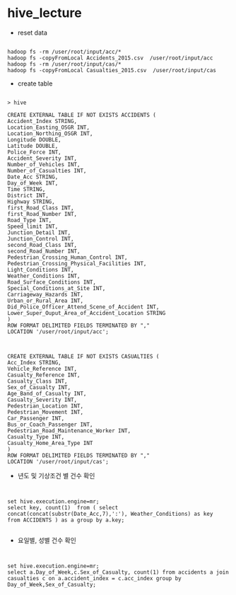# hive_lecture
- reset data
<pre><code>
hadoop fs -rm /user/root/input/acc/*
hadoop fs -copyFromLocal Accidents_2015.csv  /user/root/input/acc
hadoop fs -rm /user/root/input/cas/*
hadoop fs -copyFromLocal Casualties_2015.csv  /user/root/input/cas
</code></pre>

- create table
<pre><code>
> hive
 
CREATE EXTERNAL TABLE IF NOT EXISTS ACCIDENTS ( 
Accident_Index STRING, 
Location_Easting_OSGR INT, 
Location_Northing_OSGR INT, 
Longitude DOUBLE, 
Latitude DOUBLE, 
Police_Force INT, 
Accident_Severity INT, 
Number_of_Vehicles INT, 
Number_of_Casualties INT, 
Date_Acc STRING, 
Day_of_Week INT, 
Time STRING, 
District INT, 
Highway STRING, 
first_Road_Class INT, 
first_Road_Number INT, 
Road_Type INT, 
Speed_limit INT, 
Junction_Detail INT, 
Junction_Control INT, 
second_Road_Class INT, 
second_Road_Number INT, 
Pedestrian_Crossing_Human_Control INT, 
Pedestrian_Crossing_Physical_Facilities INT, 
Light_Conditions INT, 
Weather_Conditions INT, 
Road_Surface_Conditions INT, 
Special_Conditions_at_Site INT, 
Carriageway_Hazards INT, 
Urban_or_Rural_Area INT, 
Did_Police_Officer_Attend_Scene_of_Accident INT, 
Lower_Super_Ouput_Area_of_Accident_Location STRING 
) 
ROW FORMAT DELIMITED FIELDS TERMINATED BY ","
LOCATION '/user/root/input/acc';
 
 
 
CREATE EXTERNAL TABLE IF NOT EXISTS CASUALTIES ( 
Acc_Index STRING, 
Vehicle_Reference INT, 
Casualty_Reference INT, 
Casualty_Class INT, 
Sex_of_Casualty INT, 
Age_Band_of_Casualty INT, 
Casualty_Severity INT, 
Pedestrian_Location INT, 
Pedestrian_Movement INT, 
Car_Passenger INT, 
Bus_or_Coach_Passenger INT, 
Pedestrian_Road_Maintenance_Worker INT, 
Casualty_Type INT, 
Casualty_Home_Area_Type INT 
) 
ROW FORMAT DELIMITED FIELDS TERMINATED BY ","
LOCATION '/user/root/input/cas';
</code></pre>

- 년도 및 기상조건 별 건수 확인
<pre><code>

set hive.execution.engine=mr;
select key, count(1)  from ( select concat(concat(substr(Date_Acc,7),':'), Weather_Conditions) as key  from ACCIDENTS ) as a group by a.key;

</code></pre>

- 요일별, 성별 건수 확인
<pre><code>

set hive.execution.engine=mr;
select a.Day_of_Week,c.Sex_of_Casualty, count(1) from accidents a join casualties c on a.accident_index = c.acc_index group by Day_of_Week,Sex_of_Casualty;

</code></pre>

